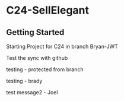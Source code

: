 # C24-SellElegant

## Getting Started

Starting Project for C24 in branch Bryan-JWT

Test the sync with github

testing - protected from branch

testing - brady

test message2 - Joel

